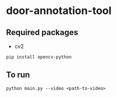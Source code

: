 # door-annotation-tool
## Required packages
- cv2
```
pip install opencv-python
```
## To run
```
python main.py --video <path-to-video>
```
